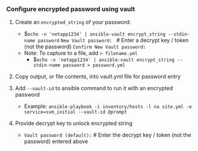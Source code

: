 ### Configure encrypted password using vault

1. Create an `encrypted_string` of your password:
    * $`echo -n 'netapp1234' | ansible-vault encrypt_string --stdin-name password`
    `New Vault password: `          # Enter a decrypt key / token (not the password)
    `Confirm New Vault password: `
    *  Note: To capture to a file, add `> filename.yml`
        * $`echo -n 'netapp1234' | ansible-vault encrypt_string --stdin-name password > password.yml`

2. Copy output, or file contents, into vault.yml file for password entry

3. Add `--vault-id` to ansible command to run it with an encrypted password
    * Example: `ansible-playbook -i inventory/hosts -l na site.yml -e service=svm_initial --vault-id @prompt`
    
4. Provide decrypt key to unlock encrypted string
    * `Vault password (default):`   # Enter the decrypt key / token (not the password) entered above